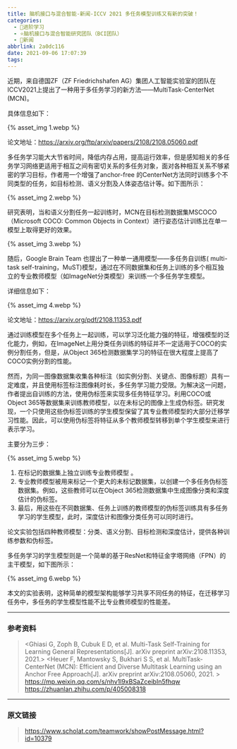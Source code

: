 ```yaml
---
title: 脑机接口与混合智能-新闻-ICCV 2021 多任务模型训练又有新的突破！
categories:
  - 🌙进阶学习
  - ⭐脑机接口与混合智能研究团队（BCI团队）
  - 💫新闻
abbrlink: 2a0dc116
date: 2021-09-06 17:07:39
tags:
---
```


近期，来自德国ZF（ZF Friedrichshafen AG）集团人工智能实验室的团队在ICCV2021上提出了一种用于多任务学习的新方法——MultiTask-CenterNet (MCN)。

具体信息如下：

{% asset_img 1.webp %}

论文地址：<https://arxiv.org/ftp/arxiv/papers/2108/2108.05060.pdf>

<!--more-->

多任务学习能大大节省时间，降低内存占用，提高运行效率，但是感知相关的多任务学习网络更适用于相互之间有密切关系的多任务对象，面对各种相互关系不够紧密的学习目标，作者用一个增强了anchor-free 的CenterNet方法同时训练多个不同类型的任务，如目标检测、语义分割及人体姿态估计等。如下图所示：

{% asset_img 2.webp %}

研究表明，当和语义分割任务一起训练时，MCN在目标检测数据集MSCOCO（Microsoft COCO: Common Objects in Context）进行姿态估计训练比在单一模型上取得更好的效果。

{% asset_img 3.webp %}

随后，Google Brain Team 也提出了一种单一通用模型——多任务自训练( multi-task self-training，MuST)模型，通过在不同数据集和任务上训练的多个相互独立的专业教师模型（如ImageNet分类模型）来训练一个多任务学生模型。

详细信息如下：

{% asset_img 4.webp %}

论文地址：<https://arxiv.org/pdf/2108.11353.pdf>

通过训练模型在多个任务上一起训练，可以学习泛化能力强的特征，增强模型的泛化能力，例如，在ImageNet上用分类任务训练的特征并不一定适用于COCO的实例分割任务，但是，从Object 365检测数据集学习的特征在很大程度上提高了COCO实例分割的性能。

然而，为同一图像数据集收集各种标注（如实例分割、关键点、图像标题）具有一定难度，并且使用标签标注图像耗时长，多任务学习能力受限。为解决这一问题，作者提出自训练的方法，使用伪标签来实现多任务特征学习。利用COCO或Object 365等数据集来训练教师模型，以在未标记的图像上生成伪标签。研究发现，一个只使用这些伪标签训练的学生模型保留了其专业教师模型的大部分迁移学习性能。因此，可以使用伪标签将特征从多个教师模型转移到单个学生模型来进行表示学习。

主要分为三步：

{% asset_img 5.webp %}

1. 在标记的数据集上独立训练专业教师模型 。
2. 专业教师模型被用来标记一个更大的未标记数据集，以创建一个多任务伪标签数据集。例如，这些教师可以在Object 365检测数据集中生成图像分类和深度估计的伪标签。
3. 最后，用这些在不同数据集、任务上训练的教师模型的伪标签训练具有多任务学习的学生模型，此时，深度估计和图像分类任务可以同时进行。

论文实验包括四种教师模型：分类、语义分割、目标检测和深度估计，提供各种训练参数和伪标签。

多任务学习的学生模型则是一个简单的基于ResNet和特征金字塔网络（FPN）的主干模型，如下图所示：

{% asset_img 6.webp %}

本文的实验表明，这种简单的模型架构能够学习共享不同任务的特征，在迁移学习任务中，多任务的学生模型性能不比专业教师模型的性能差。

***

### 参考资料

> <Ghiasi G, Zoph B, Cubuk E D, et al. Multi-Task Self-Training for Learning General Representations[J]. arXiv preprint arXiv:2108.11353, 2021.>
> <Heuer F, Mantowsky S, Bukhari S S, et al. MultiTask-CenterNet (MCN): Efficient and Diverse Multitask Learning using an Anchor Free Approach[J]. arXiv preprint arXiv:2108.05060, 2021. >
> <https://mp.weixin.qq.com/s/nhv1l9xBSaZceibIn5fhqw>
> <https://zhuanlan.zhihu.com/p/405008318>

***

### 原文链接

> <https://www.scholat.com/teamwork/showPostMessage.html?id=10379>
